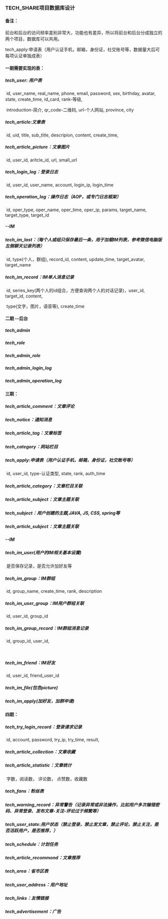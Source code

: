 ### TECH_SHARE项目数据库设计

#### 备注：

前台和后台的访问频率差别非常大，功能也有差异，所以将前台和后台分成独立的两个项目，数据库可以共用。

tech_apply:申请表（用户认证手机，邮箱，身份证，社交账号等，数据量大后可每项认证单独成表）



#### 一期需要实现的表：

##### tech_user: 用户表

​	id, user_name, real_name, phone, email, password, sex, birthday, avatar, state, create_time, id_card, rank-等级, 

​	introduction-简介, qr_code-二维码, url-个人网站, province, city

##### tech_article:文章表

​	id, uid, title, sub_title, descripion, content, create_time,

##### tech_article_picture：文章图片

​	id, user_id, aritcle_id, url, small_url

##### tech_login_log：登录日志

​	id, user_id, user_name, account, login_ip, login_time

##### tech_operation_log：操作日志（AOP，或专门日志框架）

​	id, oper_type, oper_name, oper_time, oper_ip, params, target_name, target_type, target_id

##### --IM

##### tech_im_last：（每个人或组只保存最后一条，用于加载IM列表，参考微信电脑版左侧聊天记录列表）

​	id, type(个人，群组), record_id, content, update_time, target_avatar, target_name

##### tech_im_record：IM单人消息记录

​	id, series_key(两个人的id组合，方便查询两个人的对话记录)，user_id, target_id, content, 

​	type(文字，图片，语音等), create_time



#### 二期 --后台

##### tech_admin

##### tech_role

##### tech_admin_role

##### tech_admin_login_log

##### tech_admin_operation_log



#### 三期：

##### tech_article_comment：文章评论

##### tech_notice：通知消息

##### tech_article_tag：文章标签

##### tech_category：网站栏目

##### tech_apply:申请表（用户认证手机，邮箱，身份证，社交账号等）

​	id, user_id, type-认证类型, state, rank, auth_time

##### tech_article_category：文章栏目关联

##### tech_article_subject：文章主题关联

##### tech_subject：用户创建的主题,JAVA, JS, CSS, spring等

##### tech_article_subject：文章主题关联

##### --IM

##### tech_im_user(用户的IM相关基本设置)

​	是否保存记录，是否允许加好友等

##### tech_im_group：IM群组

​	id, group_name, create_time, rank, description

##### tech_im_user_group：IM用户群组关联

​	id, user_id, group_id

##### tech_im_group_record：IM群组消息记录

​	id, group_id, user_id, 

​	

##### tech_im_friend：IM好友

​	id, user_id, friend_user_id

##### tech_im_file(包含picture)

##### tech_im_apply(加好友，加群申请)



#### 四期：

##### tech_try_login_record：登录请求记录

​	id, account, password, try_ip, try_time, result,

##### tech_article_collection：文章收藏

##### tech_article_statistic：文章统计

​	字数，阅读数， 评论数， 点赞数，收藏数

##### tech_fans：粉丝表

##### tech_warning_record：异常警告（记录异常或非法操作，比如用户多次输错密码、异常登录、发布文章-关注-评论过于频繁等）

##### tech_user_state:用户状态（禁止登录，禁止发文章，禁止评论，禁止关注，是否活跃用户，是否推荐，）

##### tech_schedule：计划任务

##### tech_article_recommond：文章推荐

##### tech_area：省市区表

##### tech_user_address：用户地址

##### tech_links：友情链接

##### tech_advertisement：广告





